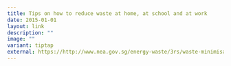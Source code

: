 ```yaml
---
title: Tips on how to reduce waste at home, at school and at work
date: 2015-01-01
layout: link
description: ""
image: ""
variant: tiptap
external: https://http://www.nea.gov.sg/energy-waste/3rs/waste-minimisation-and-recycling/at-home
---
```

